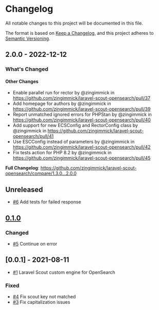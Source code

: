# Changelog

All notable changes to this project will be documented in this file.

The format is based on [Keep a Changelog](https://keepachangelog.com/en/1.0.0/),
and this project adheres to [Semantic Versioning](https://semver.org/spec/v2.0.0.html).

<!-- changelog-linker -->
## 2.0.0 - 2022-12-12

<!-- Release notes generated using configuration in .github/release.yml at 2.x -->
### What's Changed

#### Other Changes

- Enable parallel run for rector by @zingimmick in https://github.com/zingimmick/laravel-scout-opensearch/pull/37
- Add homepage for authors by @zingimmick in https://github.com/zingimmick/laravel-scout-opensearch/pull/39
- Report unmatched ignored errors for PHPStan by @zingimmick in https://github.com/zingimmick/laravel-scout-opensearch/pull/40
- Add support for new ECSConfig and RectorConfig class by @zingimmick in https://github.com/zingimmick/laravel-scout-opensearch/pull/41
- Use ESCConfig instead of parameters by @zingimmick in https://github.com/zingimmick/laravel-scout-opensearch/pull/42
- Fix tests action for PHP 8.2 by @zingimmick in https://github.com/zingimmick/laravel-scout-opensearch/pull/45

**Full Changelog**: https://github.com/zingimmick/laravel-scout-opensearch/compare/1.3.0...2.0.0

## Unreleased

- [#6](https://github.com/zingimmick/laravel-scout-opensearch/pull/6) Add tests for failed response

## [0.1.0](https://github.com/zingimmick/laravel-scout-opensearch/compare/0.0.1...0.1.0)

### Changed

- [#5](https://github.com/zingimmick/laravel-scout-opensearch/pull/5) Continue on error

## [0.0.1] - 2021-08-11

- [#1](https://github.com/zingimmick/laravel-scout-opensearch/pull/1) Laravel Scout custom engine for OpenSearch

### Fixed

- [#4](https://github.com/zingimmick/laravel-scout-opensearch/pull/4) Fix scout key not matched
- [#3](https://github.com/zingimmick/laravel-scout-opensearch/pull/3) Fix capitalization issues
